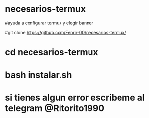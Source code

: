 # necesarios-termux


#ayuda a configurar termux y elegir banner

#git clone https://github.com/Fenrir-00/necesarios-termux/
# cd necesarios-termux
# bash instalar.sh


# si tienes algun error escribeme al telegram @Ritorito1990
